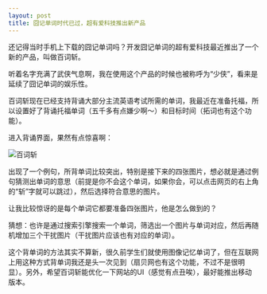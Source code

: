 ```yaml
---
layout: post
title: 囧记单词时代已过，超有爱科技推出新产品
---
```

还记得当时手机上下载的囧记单词吗？开发囧记单词的超有爱科技最近推出了一个新的产品，叫做百词斩。

听着名字充满了武侠气息啊，我在使用这个产品的时候也被称呼为“少侠”，看来是延续了囧记单词的娱乐性。

百词斩现在已经支持背诵大部分主流英语考试所需的单词，我最近在准备托福，所以设置好了背诵托福单词（五千多有点嫌少啊～）和目标时间（拓词也有这个功能）。

进入背诵界面，果然有点惊喜啊：

![百词斩](http://pic.yupoo.com/perrydu/Ce5zU13n/F00dS.jpg)

出现了一个例句，所背单词比较突出，特别是接下来的四张图片，想必就是通过例句猜测出单词的意思（前提是你不会这个单词，如果你会，可以点击网页的右上角的“斩”字就可以跳过），然后选择符合意思的图片。

让我比较惊讶的是每个单词它都要准备四张图片，他是怎么做到的？

猜想：也许是通过搜索引擎搜索一个单词，筛选出一个图片与单词对应，然后再随机增加三个干扰图片（干扰图片应该也有对应的单词）。

这个背单词的方法其实不算新，很久前学生们就使用图像记忆单词了，但在互联网上用这种方式背单词我还是头一次见到（扇贝网也有这个功能，不过不是很明显）。另外，希望百词斩能优化一下网站的UI（感觉有点丑唉），最好能推出移动版本。